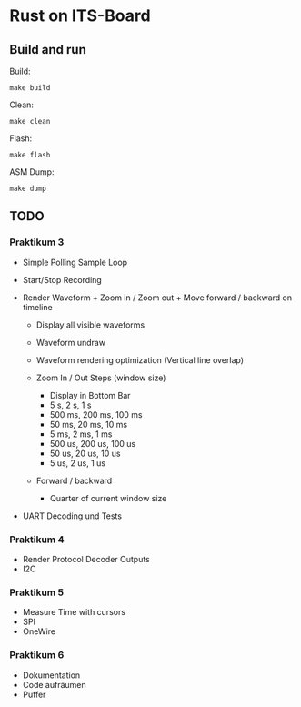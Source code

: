 # Rust on ITS-Board

## Build and run

Build:

`make build`

Clean:

`make clean`

Flash:

`make flash`

ASM Dump:

`make dump`

## TODO

### Praktikum 3
- Simple Polling Sample Loop
- Start/Stop Recording
- Render Waveform + Zoom in / Zoom out + Move forward / backward on timeline
	- Display all visible waveforms
	- Waveform undraw
	- Waveform rendering optimization (Vertical line overlap)
	- Zoom In / Out Steps (window size)
		- Display in Bottom Bar
		- 5 s, 2 s, 1 s
		- 500 ms, 200 ms, 100 ms
		- 50 ms, 20 ms, 10 ms
		- 5 ms, 2 ms, 1 ms
		- 500 us, 200 us, 100 us
		- 50 us, 20 us, 10 us
		- 5 us, 2 us, 1 us

	- Forward / backward
		- Quarter of current window size

- UART Decoding und Tests

### Praktikum 4
- Render Protocol Decoder Outputs
- I2C

### Praktikum 5
- Measure Time with cursors
- SPI
- OneWire

### Praktikum 6
- Dokumentation
- Code aufräumen
- Puffer

